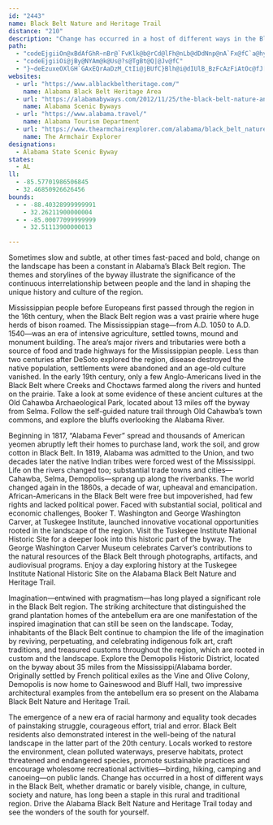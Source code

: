 ```yaml
---
id: "2443"
name: Black Belt Nature and Heritage Trail
distance: "210"
description: "Change has occurred in a host of different ways in the Black Belt region of Alabama, but one way or another, whether dramatic or barely visible, change--in culture, society and nature--has long been a staple in this decidedly rural and outwardly traditional region."
path:
  - "codeEjgiiOn@xBdAfGhR~nBr@`FvKlk@b@rCd@lFh@nLb@dDdNnp@nA`Fx@fC`a@hy@fBlCrAzAtMdNnBfCfCfEhBxErAhFhCfOrDfQpLbr@x@`F|@`IdBtKpFtZjG~^~AbGj@dB~AfDp@bAdUzZjIvLpWn]tAvBbDnGdP|c@|O~ZvHvObGfK``@pf@pT|[xBzD~R~b@~B~FpAbElDhOdAlH|B`SvG~a@E^jAfJv@nIdAfHrRbx@lId\\lBfEhCbExt@jr@|CrDxBlD|BdFx@tB~Rrm@fEhNpIx[~ArIn@xEr@rI~@|SHLIxK[|FgAnMcCxSyDvWqIxb@_Mrk@yApIe@fE]|FKtKh@vL~@xIxBhKhBxFnBxE`CrExXdd@fBbD|CpHnArDdAvDzB~K~@tH`@`GRdFBzI_@hKs@jIiAnIaJfh@cBtKm@fGyCdc@u@lImD|YsAnIy@rDsA`FqBtGsRxe@aHxR{YpaAcJpYqD~LsV`~@mAxEy@hEuAnMm@hMqJrvD_@~ESrAg@jBt@l@Dj@k@dWCfDXrHb@fF`AdGnL|i@xAfGtDxL~DhKrDdIvHbNllBrpClDtG`BdERlAl@rAnAlFbRrdA~AfK^~DrBx[^xINje@XnGv@dGlPd`Af@hFTzKIlCYpCqLnd@YpBK`B?xCx@`QFhNeB|bBClJL|Id@nJr@dIzIbn@zB|Tn@bD|@tCpItSh@lBx@pELtAF~CSlFk@`E_@zA{Zt~@u@dCYnBSzFExK^`tAb@bEfEjRJz@kRfG{@^kBfBwB`GsE`OyD`KwDfIko@`sA}@xB{@lEYlHe@dROdc@Zdl@CdMPfi@xAzkCtAKb@_@tBsCfAe@hDs@rSsAbHqAbME|HbAvJ`Chr@b[lf@lUfNdGfFlCdMlFtZfNxBlArMrFx[nOz[vNhFdDlDdDlE|G|AdDjA~CfAlEx@lF`@rFNlFBzpC^~h@?bM^|z@B`TXfa@HhWc@d`Ah@d`Az@rfAO`KU~DmDd`@}@bKLd@o@tHqDp_@fDdAjKxFrR|KzBdAvAd@~W`G~IdAlDLvG[fEKp@Rf@d@nAnHb@lFJ`@TpNl@dRbB~[fKbeBxAtXlBlZ^lI`IbsAlIvjA\\lEx@hHpJlh@~@`GXfDZxGBrGiA~[IfDBfFVdEzFfe@j@~DlBdHpC`Gr]fj@n@lA`BdEnA`Fl@`FxBzd@~@fLrAhJxAvHvAhFja@tpAtNpc@hBdErRz_@xWvi@rBlFjO`c@|AlErCrKbArGh@pFZrFNxFRnW`@lnCg@ftArCnkADxIwDleACnFXlFnMj~@h@jF^lFNrFd@zoARfM|@rUh@dJhBdUzOpfB^lFl@|MNpFFpUp@lvD]fJk@fF}@fF{Z`sA_A`F_@xC[~Hb@|x@CnFMlFuP~rCi@bFy@`Fg\\|gBgF|YaEjSu@lCcApBeLtQqAlC}@zCe@~Bie@dtCyA|KYvAwH|m@y@xFg@lB{AtEsBdEgCrDc|@jiAmEhGaDzFuCpHyAtEqEfScJld@aBfJeAhJ_A`LYxFi@nP_BtcA]vFiA`HcF|QyCtMcAnF}B~Om[zrDs@dEyAfFe`@xeAsAhFo@vE}PxmDa@`E]~A_@xAqArDmAzBsBrC{[j]yb@df@c_BfuBmFfHcC`EmD`HwCrH_h@v|AqF|QyNzk@{@pCwBfFuBlDsDrEwEfEeGlD_DjAqEfA{t@nNmm@~Lwv@bOgIjBwDtAujAdk@uBTaLJ_vAf@?~BVxFD|r@OpHObDi@pGD`@wD`b@y@~NsD`eAK\\oOlkEgBnc@u@rVu@fPcNryDu@pQs@lHk@fEs@~D}Sr{@eBrH}AdI_AhG]tDe@dMHhNpLdlFL~Nn@|vBNzIb@lHt@fHbJni@|AjKx@nKN|G?xKU|Z?|PbBnqHD|s@ZdhCvAxdJ_@`JaAfHyWhsAoA~Gg@`Ek@tKeAfh@wG~cCm@rK_@rCe@jCwBbIqJnWsBrGeAbG_@rFMxJHh~AEpPDj@?pSbDneFHnm@Xp`@E~BSdAu@zBmA`CaNbTmEjHaBzDeArDiAfHuKb|AwJxxCMlAu@xFi@tB_CzNiBzHwArEwZvz@uAjEgAhE{A~Iq@nFc@fH_TruEi@tE_BfIoB~HmBxFuQ~f@sBhFiBpDyAlCmDtEa\\p^sChDqCbEiE|HsVvh@kMxXip@veBoWzr@mC`IcCbIyCrLqJjb@iExT{BdOsBnQiAvN{@pR}@h_@IbI?bd@Rxx@JpeAEtE_@jIi@vFo@jFaCrO[vDExBDfGXjEb@fD~AnHlG`W~BnL`Ffc@lCnYjJvx@^rDZfFjGveBNxGN|L?nNs@fgAuBjeBJxF\\fD`@rBhAdE`AtB|K`TZRxKtSfn@xmAfKpR~Ob\\`DzFfJhOnJzN|Z~f@Ff@nXrd@hCpFrBzEfC|H`B~FnHb[bCnJdf@dqBzc@noBzP~jA~Ohx@xDvSfh@piC\\lCj@nBNpBDdC[|H}@xH_@~BgArD{eA`qCgF`PuAtFqBfLq@`Gs@zIc@zL}DrxEBlAIlFe@lIs@rHsAbJia@ztBkN`u@_@fDS`GBjDNlD^fDl@fDdfAryEjKdd@jAnGv@zF\\pFJ`MHpz@GbGU`Go@vHuAhJkHnZ}AbIeAlIo@nLIdGcAdmED`GVbGdAjLlBzKpt@z~C|@pEzIt_@bBjKhB`U~@vQNxIXja@TtGRjChCdX|AvNxBrN`Ixe@x@xFpI|{@|Al\\hG``BlCn\\t@jLZzKjAtj@GxIOhDk@zFcAvFwGpY}CzNcE~PsArIyAzQgF`u@oBj\\iCjWqB`KwBtOeEvTo@rE_Idd@aBzIiAzEyAzEgBrEeSre@qC`IeDzLqGhX}BnIsBjJKlB?dAd@|D|BpFGfCk@zDhAdJ"
  - "codeEjgiiOi@jBy@NYAm@k@Us@?s@TgBt@Q|@Jv@fC"
  - "}~deEzuxeOXlGH`GAxEQrAaDzM_CtIi@jBUfC}Blh@i@dIUlB_BzFcAzFiAtOc@fJ[tNOnMJd@eAnp@VpDx@zFx@nCp@bDhJj]zBdKpA`I`AbHbK~aAlBvNhAxGr@tFh@`GTxF?fOCdOQrE}AlNsCtUm@lGk@`KiCrz@?pDXhFNpAnB|KnPbz@xPb|@lB|LdAjIhB|ShNdfBHlDY~HwIpt@gAtK_@tFU~K@nIfAp^^xHt@bIx@`GfWfmAhBzJ^hDTpFr@vh@XfFrPtfAbHva@lF|]XbGLnu@C`OHnG`@|Ex@rFnSl~@z@pFt@fIXvFTx`@R~KtAl[Lpj@JbJfJtyB\\dF^~CtAbJpHvb@hErb@fAtNn@zPNhQGzFk@zSuB~ZWnIAdDRnp@ZvTbB|u@DfNKbXFhEjC~r@TlJCl`@l@rm@b@|I~Bb^xEd}@nDts@lJ~gBt@fH|@hGjPb_AxM|}@nAxG~Pdw@n@rENjEOhDUbBmAhEoVtn@aFdN}ChGiBrEoC`JcCvMu@xCkZjdAwA`H_AxJo@zE}GjWmBzLub@z_Bi@fEShEb@xPChF_@~DcAnEyDdOeDpI}Jh`@yBfJuAhJo@~Cu~@xsDka@~aB_@l@iBxG"
websites:
  - url: "https://www.alblackbeltheritage.com/"
    name: Alabama Black Belt Heritage Area
  - url: "https://alabamabyways.com/2012/11/25/the-black-belt-nature-and-heritage-trail/"
    name: Alabama Scenic Byways
  - url: "https://www.alabama.travel/"
    name: Alabama Tourism Department
  - url: "https://www.thearmchairexplorer.com/alabama/black_belt_nature_trail.php"
    name: The Armchair Explorer
designations:
  - Alabama State Scenic Byway
states:
  - AL
ll:
  - -85.57701986506845
  - 32.46850926626456
bounds:
  - - -88.40328999999991
    - 32.26211900000004
  - - -85.00077099999999
    - 32.51113900000013

---
```


<p>Sometimes slow and subtle, at other times fast-paced and bold, change on the landscape has been a constant in Alabama’s Black Belt region. The themes and storylines of the byway illustrate the significance of the continuous interrelationship between people and the land in shaping the unique history and culture of the region.</p>
<p>Mississippian people before Europeans first passed through the region in the 16th century, when the Black Belt region was a vast prairie where huge herds of bison roamed. The Mississippian stage—from A.D. 1050 to A.D. 1540—was an era of intensive agriculture, settled towns, mound and monument building. The area’s major rivers and tributaries were both a source of food and trade highways for the Mississippian people. Less than two centuries after DeSoto explored the region, disease destroyed the native population, settlements were abandoned and an age-old culture vanished. In the early 19th century, only a few Anglo-Americans lived in the Black Belt where Creeks and Choctaws farmed along the rivers and hunted on the prairie. Take a look at some evidence of these ancient cultures at the Old Cahawba Archaeological Park, located about 13 miles off the byway from Selma. Follow the self-guided nature trail through Old Cahawba’s town commons, and explore the bluffs overlooking the Alabama River.</p>
<p>Beginning in 1817, “Alabama Fever” spread and thousands of American yeomen abruptly left their homes to purchase land, work the soil, and grow cotton in Black Belt. In 1819, Alabama was admitted to the Union, and two decades later the native Indian tribes were forced west of the Mississippi. Life on the rivers changed too; substantial trade towns and cities—Cahawba, Selma, Demopolis—sprang up along the riverbanks. The world changed again in the 1860s, a decade of war, upheaval and emancipation. African-Americans in the Black Belt were free but impoverished, had few rights and lacked political power. Faced with substantial social, political and economic challenges, Booker T. Washington and George Washington Carver, at Tuskegee Institute, launched innovative vocational opportunities rooted in the landscape of the region. Visit the Tuskegee Institute National Historic Site for a deeper look into this historic part of the byway. The George Washington Carver Museum celebrates Carver’s contributions to the natural resources of the Black Belt through photographs, artifacts, and audiovisual programs. Enjoy a day exploring history at the Tuskegee Institute National Historic Site on the Alabama Black Belt Nature and Heritage Trail.</p>
<p>Imagination—entwined with pragmatism—has long played a significant role in the Black Belt region. The striking architecture that distinguished the grand plantation homes of the antebellum era are one manifestation of the inspired imagination that can still be seen on the landscape. Today, inhabitants of the Black Belt continue to champion the life of the imagination by reviving, perpetuating, and celebrating indigenous folk art, craft traditions, and treasured customs throughout the region, which are rooted in custom and the landscape.  Explore the Demopolis Historic District, located on the byway about 35 miles from the Mississippi/Alabama border. Originally settled by French political exiles as the Vine and Olive Colony, Demopolis is now home to Gaineswood and Bluff Hall, two impressive architectural examples from the antebellum era so present on the Alabama Black Belt Nature and Heritage Trail.</p>
<p>The emergence of a new era of racial harmony and equality took decades of painstaking struggle, courageous effort, trial and error. Black Belt residents also demonstrated interest in the well-being of the natural landscape in the latter part of the 20th century. Locals worked to restore the environment, clean polluted waterways, preserve habitats, protect threatened and endangered species, promote sustainable practices and encourage wholesome recreational activities—birding, hiking, camping and canoeing—on public lands. Change has occurred in a host of different ways in the Black Belt, whether dramatic or barely visible, change, in culture, society and nature, has long been a staple in this rural and traditional region. Drive the Alabama Black Belt Nature and Heritage Trail today and see the wonders of the south for yourself.</p>
